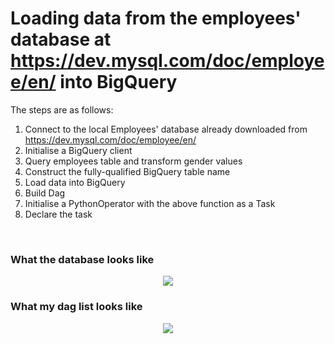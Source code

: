 # Loading data from the employees' database at https://dev.mysql.com/doc/employee/en/ into BigQuery

The steps are as follows: 
 

1.   Connect to the local Employees' database already downloaded from https://dev.mysql.com/doc/employee/en/
2.   Initialise a BigQuery client
3.   Query employees table and transform gender values
4.   Construct the fully-qualified BigQuery table name
5.   Load data into BigQuery
6.   Build Dag
7.   Initialise a PythonOperator with the above function as a Task
8.   Declare the task


<br>


### What the database looks like
<p align="center">
<img src="https://github.com/OlayinkaPeter/airflow_/blob/main/images/db.png">
</p>


### What my dag list looks like
<p align="center">
<img src="https://github.com/OlayinkaPeter/airflow_/blob/main/images/dag.png">
</p>
